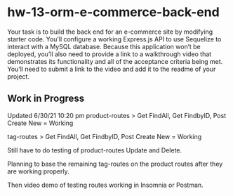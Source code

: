# hw-13-orm-e-commerce-back-end

Your task is to build the back end for an e-commerce site by modifying starter code. You’ll configure a working Express.js API to use Sequelize to interact with a MySQL database. Because this application won’t be deployed, you’ll also need to provide a link to a walkthrough video that demonstrates its functionality and all of the acceptance criteria being met. You’ll need to submit a link to the video and add it to the readme of your project.

## Work in Progress

Updated 6/30/21 10:20 pm
product-routes > Get FindAll, Get FindbyID, Post Create New = Working

tag-routes > Get FindAll, Get FindbyID, Post Create New = Working

Still have to do testing of product-routes Update and Delete.

Planning to base the remaining tag-routes on the product routes after they are working properly.

Then video demo of testing routes working in Insomnia or Postman.
